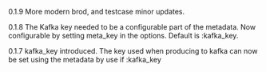 0.1.9   More modern brod, and testcase minor updates.

0.1.8   The Kafka key needed to be a configurable part of the metadata. Now configurable
        by setting meta_key in the options. Default is :kafka_key.

0.1.7   kafka_key introduced. The key used when producing to kafka can now be set
        using the metadata by use if :kafka_key

